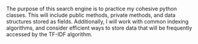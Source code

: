 The purpose of this search engine is to practice my cohesive python classes. This will
 include public methods, private methods, and data structures stored as fields. Additionally, 
 I will work with common indexing algorithms, and consider efficient ways to store data that will
  be frequently accessed by the TF-IDF algorithm.